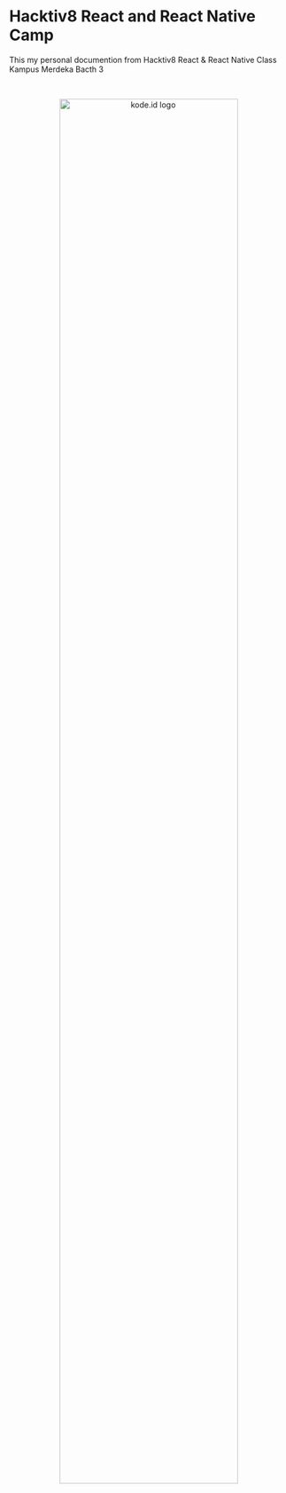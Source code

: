 # Hacktiv8 React and React Native Camp

This my personal documention from Hacktiv8 React &amp; React Native Class Kampus Merdeka Bacth 3

<br/>

<div align="center">

<a href="https://www.kode.id" target="_blank"><img src="https://import.cdn.thinkific.com/236035/LOeri7TYTomO5itkgBT8_Logo-Kode-2020-dark.png" alt="kode.id logo" width="80%"></a>

</div>
